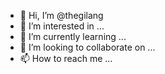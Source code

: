 - 👋 Hi, I’m @thegilang
- 👀 I’m interested in ...
- 🌱 I’m currently learning ...
- 💞️ I’m looking to collaborate on ...
- 📫 How to reach me ...

<!---
thegilang/thegilang is a ✨ special ✨ repository because its `README.md` (this file) appears on your GitHub profile.
You can click the Preview link to take a look at your changes.
--->
